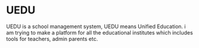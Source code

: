 UEDU
====

UEDU is a school management system, UEDU means Unified Education. i am trying to make a platform for all the educational institutes which includes tools for teachers, admin parents etc.